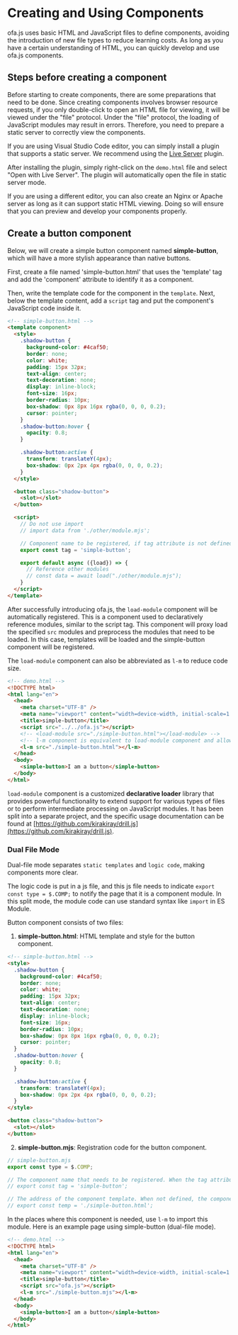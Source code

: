 # Creating and Using Components

ofa.js uses basic HTML and JavaScript files to define components, avoiding the introduction of new file types to reduce learning costs. As long as you have a certain understanding of HTML, you can quickly develop and use ofa.js components.

## Steps before creating a component

Before starting to create components, there are some preparations that need to be done. Since creating components involves browser resource requests, if you only double-click to open an HTML file for viewing, it will be viewed under the "file" protocol. Under the "file" protocol, the loading of JavaScript modules may result in errors. Therefore, you need to prepare a static server to correctly view the components.

If you are using Visual Studio Code editor, you can simply install a plugin that supports a static server. We recommend using the [Live Server](https://marketplace.visualstudio.com/items?itemName=ritwickdey.LiveServer) plugin.

After installing the plugin, simply right-click on the `demo.html` file and select "Open with Live Server". The plugin will automatically open the file in static server mode.

If you are using a different editor, you can also create an Nginx or Apache server as long as it can support static HTML viewing. Doing so will ensure that you can preview and develop your components properly.

## Create a button component

Below, we will create a simple button component named **simple-button**, which will have a more stylish appearance than native buttons.

First, create a file named 'simple-button.html' that uses the 'template' tag and add the 'component' attribute to identify it as a component.

Then, write the template code for the component in the `template`. Next, below the template content, add a `script` tag and put the component's JavaScript code inside it.

```html
<!-- simple-button.html -->
<template component>
  <style>
    .shadow-button {
      background-color: #4caf50;
      border: none;
      color: white;
      padding: 15px 32px;
      text-align: center;
      text-decoration: none;
      display: inline-block;
      font-size: 16px;
      border-radius: 10px;
      box-shadow: 0px 8px 16px rgba(0, 0, 0, 0.2);
      cursor: pointer;
    }
    .shadow-button:hover {
      opacity: 0.8;
    }

    .shadow-button:active {
      transform: translateY(4px);
      box-shadow: 0px 2px 4px rgba(0, 0, 0, 0.2);
    }
  </style>

  <button class="shadow-button">
    <slot></slot>
  </button>

  <script>
    // Do not use import
    // import data from './other/module.mjs';

    // Component name to be registered, if tag attribute is not defined, the registered component name will be the same as the file name
    export const tag = 'simple-button';

    export default async ({load}) => {
      // Reference other modules
      // const data = await load("./other/module.mjs");
    }
  </script>
</template>
```

After successfully introducing ofa.js, the `load-module` component will be automatically registered. This is a component used to declaratively reference modules, similar to the script tag. This component will proxy load the specified `src` modules and preprocess the modules that need to be loaded. In this case, templates will be loaded and the simple-button component will be registered.

The `load-module` component can also be abbreviated as `l-m` to reduce code size.

```html
<!-- demo.html -->
<!DOCTYPE html>
<html lang="en">
  <head>
    <meta charset="UTF-8" />
    <meta name="viewport" content="width=device-width, initial-scale=1.0" />
    <title>simple-button</title>
    <script src="../../ofa.js"></script>
    <!-- <load-module src="./simple-button.html"></load-module> -->
    <!-- l-m component is equivalent to load-module component and allows for shorter code -->
    <l-m src="./simple-button.html"></l-m>
  </head>
  <body>
    <simple-button>I am a button</simple-button>
  </body>
</html>
```

`load-module` component is a customized **declarative loader** library that provides powerful functionality to extend support for various types of files or to perform intermediate processing on JavaScript modules. It has been split into a separate project, and the specific usage documentation can be found at [https://github.com/kirakiray/drill.js](https://github.com/kirakiray/drill.js).

### Dual File Mode

Dual-file mode separates `static templates` and `logic code`, making components more clear.

The logic code is put in a js file, and this js file needs to indicate `export const type = $.COMP;` to notify the page that it is a component module. In this split mode, the module code can use standard syntax like `import` in ES Module.

Button component consists of two files:

1. **simple-button.html**: HTML template and style for the button component.

```html
<!-- simple-button.html -->
<style>
  .shadow-button {
    background-color: #4caf50;
    border: none;
    color: white;
    padding: 15px 32px;
    text-align: center;
    text-decoration: none;
    display: inline-block;
    font-size: 16px;
    border-radius: 10px;
    box-shadow: 0px 8px 16px rgba(0, 0, 0, 0.2);
    cursor: pointer;
  }
  .shadow-button:hover {
    opacity: 0.8;
  }

  .shadow-button:active {
    transform: translateY(4px);
    box-shadow: 0px 2px 4px rgba(0, 0, 0, 0.2);
  }
</style>

<button class="shadow-button">
  <slot></slot>
</button>
```

2. **simple-button.mjs**: Registration code for the button component.

```javascript
// simple-button.mjs
export const type = $.COMP;

// The component name that needs to be registered. When the tag attribute is not defined, the registered component name is the same as the file name
// export const tag = 'simple-button';

// The address of the component template. When not defined, the component with the same name as the current module is loaded by default in the same directory
// export const temp = './simple-button.html';
```

In the places where this component is needed, use `l-m` to import this module. Here is an example page using simple-button (dual-file mode).

```html
<!-- demo.html -->
<!DOCTYPE html>
<html lang="en">
  <head>
    <meta charset="UTF-8" />
    <meta name="viewport" content="width=device-width, initial-scale=1.0" />
    <title>simple-button</title>
    <script src="ofa.js"></script>
    <l-m src="./simple-button.mjs"></l-m> 
  </head>
  <body>
    <simple-button>I am a button</simple-button>
  </body>
</html>
```